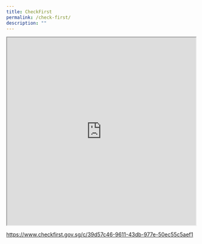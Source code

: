 ```yaml
---
title: CheckFirst
permalink: /check-first/
description: ""
---
```

<iframe style="width:100%;height:500px" src="https://www.checkfirst.gov.sg/c/39d57c46-9611-43db-977e-50ec55c5aef1"></iframe>

https://www.checkfirst.gov.sg/c/39d57c46-9611-43db-977e-50ec55c5aef1